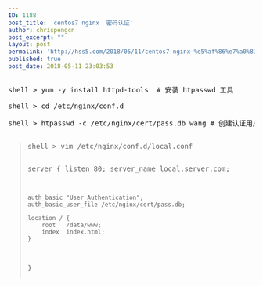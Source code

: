 ```yaml
---
ID: 1188
post_title: 'centos7 nginx  密码认证'
author: chrispengcn
post_excerpt: ""
layout: post
permalink: 'http://hss5.com/2018/05/11/centos7-nginx-%e5%af%86%e7%a0%81%e8%ae%a4%e8%af%81/'
published: true
post_date: 2018-05-11 23:03:53
---
```

<pre>shell &gt; yum -y install httpd-tools  # 安装 htpasswd 工具

shell &gt; cd /etc/nginx/conf.d

shell &gt; htpasswd -c /etc/nginx/cert/pass.db wang # 创建认证用户 wang 并输入密码，添加用户时输入 htpasswd pass.db username 

</pre>
<blockquote>
<pre>shell &gt; vim /etc/nginx/conf.d/local.conf

server {
    listen       80;
    server_name  local.server.com;
    
    auth_basic "User Authentication";
    auth_basic_user_file /etc/nginx/cert/pass.db;
    
    location / {
        root   /data/www;
        index  index.html;
    }
}</pre>
</blockquote>